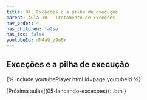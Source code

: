 ```yaml
---
title: 04. Exceções e a pilha de execução
parent: Aula 10 - Tratamento de Exceções
nav_order: 4
has_children: false
has_toc: false
youtubeId: dN4a9_z9mBY
---
```


## Exceções e a pilha de execução

{% include youtubePlayer.html id=page.youtubeId %}


<span class="fs-3 float-right">
[Próxima aulas](05-lancando-excecoes){: .btn }
</span>
